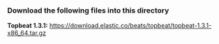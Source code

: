 ### Download the following files into this directory

**Topbeat 1.3.1:** https://download.elastic.co/beats/topbeat/topbeat-1.3.1-x86_64.tar.gz

